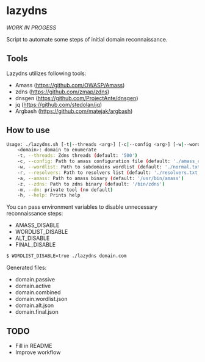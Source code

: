# lazydns
*WORK IN PROGESS*

Script to automate some steps of initial domain reconnaissance.
## Tools
Lazydns utilizes following tools:
* Amass (https://github.com/OWASP/Amass)
* zdns (https://github.com/zmap/zdns)
* dnsgen (https://github.com/ProjectAnte/dnsgen)
* jq (https://github.com/stedolan/jq)
* Argbash (https://github.com/matejak/argbash)

## How to use
```bash
Usage: ./lazydns.sh [-t|--threads <arg>] [-c|--config <arg>] [-w|--wordlist <arg>] [-r|--resolvers <arg>] [-a|--amass <arg>] [-z|--zdns <arg>] [-m|--dm <arg>] [-h|--help] <domain>
	<domain>: domain to enumerate
	-t, --threads: Zdns threads (default: '500')
	-c, --config: Path to amass configuration file (default: './amass_config.ini')
	-w, --wordlist: Path to subdomains wordlist (default: './normal.txt')
	-r, --resolvers: Path to resolvers list (default: './resolvers.txt')
	-a, --amass: Path to amass binary (default: '/usr/bin/amass')
	-z, --zdns: Path to zdns binary (default: '/bin/zdns')
	-m, --dm: private tool (no default)
	-h, --help: Prints help
```
You can pass environment variables to disable unnecessary reconnaissance steps:
* AMASS_DISABLE
* WORDLIST_DISABLE
* ALT_DISABLE
* FINAL_DISABLE
```bash
$ WORDLIST_DISABLE=true ./lazydns domain.com
```

Generated files:
* domain.passive
* domain.active
* domain.combined
* domain.wordlist.json
* domain.alt.json
* domain.final.json

## TODO
* Fill in README
* Improve workflow